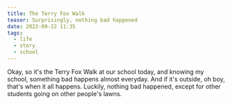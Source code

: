 ```yaml
---
title: The Terry Fox Walk
teaser: Surprisingly, nothing bad happened
date: 2022-09-22 11:35
tags:
  - life
  - story
  - school
---
```

Okay, so it's the Terry Fox Walk at our school today, and knowing my school, something bad happens almost everyday. And if it's outside, oh boy, that's when it all happens. Luckily, nothing bad happened, except for other students going on other people's lawns.